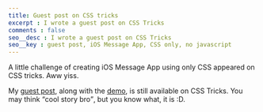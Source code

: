 ```yaml
---
title: Guest post on CSS tricks
excerpt : I wrote a guest post on CSS Tricks
comments : false
seo__desc : I wrote a guest post on CSS Tricks
seo__key : guest post, iOS Message App, CSS only, no javascript
---
```

A little challenge of creating iOS Message App using only CSS appeared on CSS tricks. Aww yiss.
<!-- /intro -->

My [guest post](http://css-tricks.com/css-target-for-off-screen-designs/), along with the [demo](http://css-tricks.com/examples/TargetNavigation/), is still available on CSS Tricks. You may think <q>cool story bro</q>, but you know what, it is :D.
